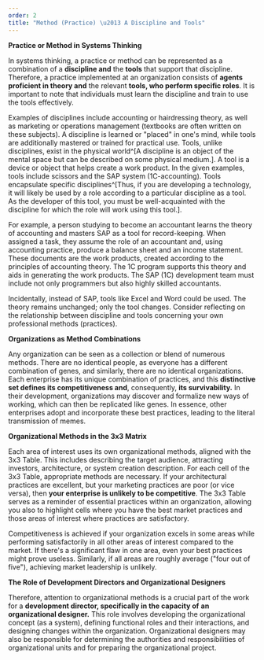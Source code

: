 ```yaml
---
order: 2
title: "Method (Practice) \u2013 A Discipline and Tools"
---
```


**Practice or Method in Systems Thinking**

In systems thinking, a practice or method can be represented as a combination of a **discipline and** the **tools** that support that discipline. Therefore, a practice implemented at an organization consists of **agents proficient in theory and** the relevant **tools, who perform specific roles**. It is important to note that individuals must learn the discipline and train to use the tools effectively.

Examples of disciplines include accounting or hairdressing theory, as well as marketing or operations management (textbooks are often written on these subjects). A discipline is learned or "placed" in one's mind, while tools are additionally mastered or trained for practical use. Tools, unlike disciplines, exist in the physical world^[A discipline is an object of the mental space but can be described on some physical medium.]. A tool is a device or object that helps create a work product. In the given examples, tools include scissors and the SAP system (1C-accounting). Tools encapsulate specific disciplines^[Thus, if you are developing a technology, it will likely be used by a role according to a particular discipline as a tool. As the developer of this tool, you must be well-acquainted with the discipline for which the role will work using this tool.].

For example, a person studying to become an accountant learns the theory of accounting and masters SAP as a tool for record-keeping. When assigned a task, they assume the role of an accountant and, using accounting practice, produce a balance sheet and an income statement. These documents are the work products, created according to the principles of accounting theory. The 1C program supports this theory and aids in generating the work products. The SAP (1C) development team must include not only programmers but also highly skilled accountants.

Incidentally, instead of SAP, tools like Excel and Word could be used. The theory remains unchanged; only the tool changes. Consider reflecting on the relationship between discipline and tools concerning your own professional methods (practices).

**Organizations as Method Combinations**

Any organization can be seen as a collection or blend of numerous methods. There are no identical people, as everyone has a different combination of genes, and similarly, there are no identical organizations. Each enterprise has its unique combination of practices, and this **distinctive set defines its competitiveness and**, consequently, **its survivability.** In their development, organizations may discover and formalize new ways of working, which can then be replicated like genes. In essence, other enterprises adopt and incorporate these best practices, leading to the literal transmission of memes.

**Organizational Methods in the 3x3 Matrix**

Each area of interest uses its own organizational methods, aligned with the 3x3 Table. This includes describing the target audience, attracting investors, architecture, or system creation description. For each cell of the 3x3 Table, appropriate methods are necessary. If your architectural practices are excellent, but your marketing practices are poor (or vice versa), then **your enterprise is unlikely to be competitive**. The 3x3 Table serves as a reminder of essential practices within an organization, allowing you also to highlight cells where you have the best market practices and those areas of interest where practices are satisfactory.

Competitiveness is achieved if your organization excels in some areas while performing satisfactorily in all other areas of interest compared to the market. If there's a significant flaw in one area, even your best practices might prove useless. Similarly, if all areas are roughly average ("four out of five"), achieving market leadership is unlikely.

**The Role of Development Directors and Organizational Designers**

Therefore, attention to organizational methods is a crucial part of the work for a **development director, specifically in the capacity of** **an organizational designer.** This role involves developing the organizational concept (as a system), defining functional roles and their interactions, and designing changes within the organization. Organizational designers may also be responsible for determining the authorities and responsibilities of organizational units and for preparing the organizational project.